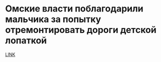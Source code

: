 # Омские власти поблагодарили мальчика за попытку отремонтировать дороги детской лопаткой 



[LINK](https://varlamov.ru/3411296.html)